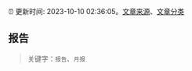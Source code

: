 :alarm_clock: 更新时间: 2023-10-10 02:36:05。[文章来源](/README.md)、[文章分类](/TAGS.md)

## 报告


> 关键字：`报告`、`月报`




